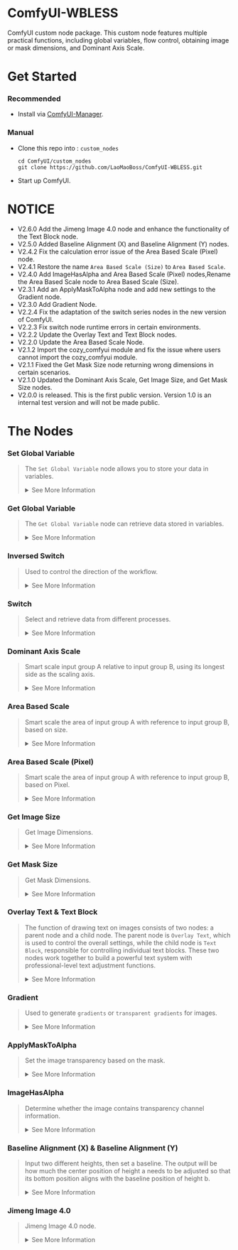 # ComfyUI-WBLESS
ComfyUI custom node package. This custom node features multiple practical functions, including global variables, flow control, obtaining image or mask dimensions, and Dominant Axis Scale.
# Get Started
### Recommended
- Install via [ComfyUI-Manager](https://github.com/Comfy-Org/ComfyUI-Manager).
### Manual
- Clone this repo into : `custom_nodes`
   ```
   cd ComfyUI/custom_nodes
   git clone https://github.com/LaoMaoBoss/ComfyUI-WBLESS.git
   ```
- Start up ComfyUI.
# NOTICE
- V2.6.0 Add the Jimeng Image 4.0 node and enhance the functionality of the Text Block node.
- V2.5.0 Added Baseline Alignment (X) and Baseline Alignment (Y) nodes.
- V2.4.2 Fix the calculation error issue of the Area Based Scale (Pixel) node.
- V2.4.1 Restore the name `Area Based Scale (Size)` to `Area Based Scale`.
- V2.4.0 Add ImageHasAlpha and Area Based Scale (Pixel) nodes,Rename the Area Based Scale node to Area Based Scale (Size).
- V2.3.1 Add an ApplyMaskToAlpha node and add new settings to the Gradient node.
- V2.3.0 Add Gradient Node.
- V2.2.4 Fix the adaptation of the switch series nodes in the new version of ComfyUI.
- V2.2.3 Fix switch node runtime errors in certain environments.
- V2.2.2 Update the Overlay Text and Text Block nodes.
- V2.2.0 Update the Area Based Scale Node.
- V2.1.2 Import the cozy_comfyui module and fix the issue where users cannot import the cozy_comfyui module.
- V2.1.1 Fixed the Get Mask Size node returning wrong dimensions in certain scenarios.
- V2.1.0 Updated the Dominant Axis Scale, Get Image Size, and Get Mask Size nodes.
- V2.0.0 is released. This is the first public version. Version 1.0 is an internal test version and will not be made public.
# The Nodes
### Set Global Variable
> The `Set Global Variable` node allows you to store your data in variables.
> <details>
> <summary>See More Information</summary>
>
> - The `Input` and `Output` nodes form a direct pipeline for better integration within workflows.
> - The `variable data` is used for inputting variable values.
> - `Scope` is used to set the order in which variables are obtained. You just need to connect them in sequence one after another.
> - `variable_name` Here you can set the name of your variable.
><img width="800" height="457" alt="image" src="https://github.com/user-attachments/assets/e5cdebc6-febd-4d1f-8535-4d26da658ef1" />
>
> </details> 
### Get Global Variable
> The `Get Global Variable` node can retrieve data stored in variables.
> <details>
> <summary>See More Information</summary>
>
> - The `Input` and `Output` nodes form a direct pipeline for better integration within workflows.
> - `variable data` is used for outputting the variable's value.
> - `Scope` is used to set the order in which variables are obtained. You just need to connect them in sequence one after another.
> - `variable_name` Here you can specify the variable you want to retrieve.
><img width="721" height="409" alt="image" src="https://github.com/user-attachments/assets/c49fc13b-be0c-4a5c-a9c1-c4e0034e3880" />
>
> </details> 
### Inversed Switch
> Used to control the direction of the workflow.
> <details>
> <summary>See More Information</summary>
>
> - Connect the main workflow to the `Input` interface, then connect the `Output` to different branch workflows. By controlling the `path` value of the node, you can determine which branch the workflow will take.
> - This node needs to be used in conjunction with `Switch`.
> - The core logic of this node draws inspiration from [ComfyUI-Impact-Pack](https://github.com/ltdrdata/ComfyUI-Impact-Pack?tab=readme-ov-file). We would like to express our gratitude to the author of `ComfyUI-Impact-Pack` here.
><img width="4507" height="2165" alt="workflow" src="https://github.com/user-attachments/assets/9a0cc5fe-e7fb-46c7-8751-4a11445433a3" />
>
> </details> 
### Switch
> Select and retrieve data from different processes.
> <details>
> <summary>See More Information</summary>
>
> - This node is usually used in conjunction with the `Inversed Switch` node; of course, you can also use it independently.
> - The `Input` interface connects to different branch workflows, while the `Output` interface will output data from the corresponding workflow based on the value of `path`.
><img width="1088" height="471" alt="image" src="https://github.com/user-attachments/assets/3a228452-94fa-4cee-b558-d2ccf2ca4ffa" />
>
> </details> 
### Dominant Axis Scale
> Smart scale input group A relative to input group B, using its longest side as the scaling axis.
> <details>
> <summary>See More Information</summary>
>
> - Height a, Width a — these are the input dimensions you need to scale.
> - Height b, Width b — these reference dimensions serve as the scaling baseline, which you can conceptualize as canvas dimensions.
> - ratio — Input your scaling factor here.
> - The output Width, Height, and scale_ratio govern different output formats.
><img width="3303" height="1224" alt="workflow (1)" src="https://github.com/user-attachments/assets/8c286089-8346-47e1-94a4-f757997d0e9a" />
>
> </details>
### Area Based Scale
> Smart scale the area of input group A with reference to input group B, based on size.
> <details>
> <summary>See More Information</summary>
>
> - Height a, Width a — these are the input dimensions you need to scale.
> - Height b, Width b — these reference dimensions serve as the scaling baseline, which you can conceptualize as canvas dimensions.
> - ratio — Input your scaling factor here.
> - The output Width, Height, and scale_ratio govern different output formats.
> - cap_threshold — the upper scaling limit threshold, beyond which the object will not scale any.
> - enable_cap — threshold activation switch.
><img width="3467" height="1237" alt="workflow (4)" src="https://github.com/user-attachments/assets/65e88b78-a1cf-41e8-95b2-78ff04f21e79" />
>
> </details>
### Area Based Scale (Pixel)
> Smart scale the area of input group A with reference to input group B, based on Pixel.
> <details>
> <summary>See More Information</summary>
>
> - The image_alpha port connects to an image with a transparency channel. You may need to use it in conjunction with ApplyMaskToAlpha. Unless you explicitly clear the transparency information of the image, please use it alongside ApplyMaskToAlpha to generate an image with transparency channel information. For specific usage, refer to the ApplyMaskToAlpha section.
> - The image input port is used to connect the background image, or it can be referred to as the reference for scaling.
><img width="2327" height="1280" alt="Area Based Scale (Pixel)" src="https://github.com/user-attachments/assets/b270bb50-5865-47a9-9738-7aebebcff390" />
>
> </details>
### Get Image Size
> Get Image Dimensions.
> <details>
> <summary>See More Information</summary>
>
><img width="509" height="348" alt="image" src="https://github.com/user-attachments/assets/0f2121c4-0641-4fb2-aaaf-48fac71d0fbb" />
>
> </details>
### Get Mask Size
> Get Mask Dimensions.
> <details>
> <summary>See More Information</summary>
>
><img width="757" height="527" alt="image" src="https://github.com/user-attachments/assets/935a2181-1113-4217-aa2c-eb11340463bf" />
>
> </details> 
### Overlay Text & Text Block
> The function of drawing text on images consists of two nodes: a parent node and a child node. The parent node is `Overlay Text`, which is used to control the overall settings, while the child node is `Text Block`, responsible for controlling individual text blocks. These two nodes work together to build a powerful text system with professional-level text adjustment functions.
> <details>
> <summary>See More Information</summary>
>
> - The `text_block` input of `Overlay Text` is used to connect `text blocks`. If multiple styles need to be controlled separately, connect multiple `text blocks`.
><img width="2543" height="2032" alt="workflow (4)" src="https://github.com/user-attachments/assets/bfb779b7-fe4e-4a84-956e-2c18db2af401" />
>
> </details>
### Gradient
> Used to generate `gradients` or `transparent gradients` for images.
> <details>
> <summary>See More Information</summary>
>
> - `gradient_type` is used to set the gradient style.
> - `rotation_angle` is used to set the gradient direction.
> - The `position` series settings are used to control the gradient effect in detail.
> - The `color` series settings are used to set gradient colors.
> - The `alpha` series settings are used to set gradient transparency.
> - The `mask` output port will output the corresponding `mask` based on the transparent gradient.
><img width="1430" height="1078" alt="workflow" src="https://github.com/user-attachments/assets/4064cab1-44f3-45e1-aea3-11fcddeab489" />
>
> </details>
### ApplyMaskToAlpha
> Set the image transparency based on the mask.
> <details>
> <summary>See More Information</summary>
>
> - Connect the mask information to the mask input, and it will output an image with an alpha channel.
><img width="2017" height="1050" alt="workflow" src="https://github.com/user-attachments/assets/3826eab6-4e5c-43da-bd99-0536dbf82efc" />
>
> </details>
### ImageHasAlpha
> Determine whether the image contains transparency channel information.
> <details>
> <summary>See More Information</summary>
>
><img width="842" height="965" alt="ImageHasAlpha" src="https://github.com/user-attachments/assets/56dfe66c-00fa-475e-8fb1-a03ea7323c34" />
>
> </details>
### Baseline Alignment (X) & Baseline Alignment (Y)
> Input two different heights, then set a baseline. The output will be how much the center position of height a needs to be adjusted so that its bottom position aligns with the baseline position of height b.
> <details>
> <summary>See More Information</summary>
>
><img width="1947" height="994" alt="Baseline_Alignment_demo" src="https://github.com/user-attachments/assets/000ecd6a-43ab-4473-bcfb-148985e34107" />
>
> </details>
### Jimeng Image 4.0
> Jimeng Image 4.0 node.
> <details>
> <summary>See More Information</summary>
>
> - Please go to [火山引擎](https://www.volcengine.com) to complete the key application.
> - Since Jimeng 4.0 does not currently support base64, please go to [PicGo](https://www.picgo.net) to obtain the image hosting key.
><img width="1701" height="960" alt="workflow (5)" src="https://github.com/user-attachments/assets/ed4b45e1-770e-48f4-a4f9-8b1275ffe83c" />
>
> </details>
